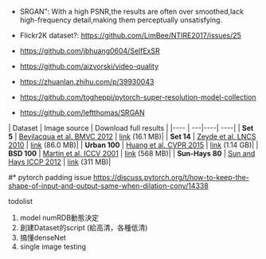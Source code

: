 
* SRGAN":
With a high PSNR,the results are often over smoothed,lack high-frequency detail,making them perceptually unsatisfying.

* Flickr2K dataset?:
https://github.com/LimBee/NTIRE2017/issues/25

* https://github.com/jbhuang0604/SelfExSR

* https://github.com/aizvorski/video-quality

* https://zhuanlan.zhihu.com/p/39930043

* https://github.com/togheppi/pytorch-super-resolution-model-collection

* https://github.com/leftthomas/SRGAN

| Dataset | Image source | Download full results |
|---- | ---|----| ----|
| **Set 5** |  [Bevilacqua et al. BMVC 2012](http://people.rennes.inria.fr/Aline.Roumy/results/SR_BMVC12.html)  | [link](https://uofi.box.com/shared/static/kfahv87nfe8ax910l85dksyl2q212voc.zip) (16.1 MB)|
| **Set 14** |  [Zeyde et al. LNCS 2010](https://sites.google.com/site/romanzeyde/research-interests)  | [link](https://uofi.box.com/shared/static/igsnfieh4lz68l926l8xbklwsnnk8we9.zip) (86.0 MB)|
| **Urban 100** | [Huang et al. CVPR 2015](https://sites.google.com/site/jbhuang0604/publications/struct_sr)  | [link](https://uofi.box.com/shared/static/65upg43jjd0a4cwsiqgl6o6ixube6klm.zip) (1.14 GB)|
| **BSD 100** | [Martin et al. ICCV 2001](https://www.eecs.berkeley.edu/Research/Projects/CS/vision/bsds/) | [link](https://uofi.box.com/shared/static/qgctsplb8txrksm9to9x01zfa4m61ngq.zip) (568 MB)|
| **Sun-Hays 80** | [Sun and Hays ICCP 2012](http://cs.brown.edu/~lbsun/SRproj2012/SR_iccp2012.html) | [link](https://uofi.box.com/shared/static/rirohj4773jl7ef752r330rtqw23djt8.zip) (311 MB)|


#* pytorch padding issue
https://discuss.pytorch.org/t/how-to-keep-the-shape-of-input-and-output-same-when-dilation-conv/14338


todolist
1. model numRDB動態決定
2. 創建Dataset的script (給高清，各種低清)
3. 搞懂denseNet
4. single image testing